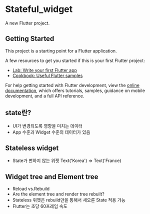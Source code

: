 # Stateful_widget

A new Flutter project.

## Getting Started

This project is a starting point for a Flutter application.

A few resources to get you started if this is your first Flutter project:

- [Lab: Write your first Flutter app](https://docs.flutter.dev/get-started/codelab)
- [Cookbook: Useful Flutter samples](https://docs.flutter.dev/cookbook)

For help getting started with Flutter development, view the
[online documentation](https://docs.flutter.dev/), which offers tutorials,
samples, guidance on mobile development, and a full API reference.

## state란?
- UI가 변경되도록 영향을 미치는 데이터
- App 수준과 Widget 수준의 데이터가 있음

## Stateless widget
 - State가 변하지 않는 위젯
   Text('Korea') => Text('France)

## Widget tree and Element tree
 - Reload vs.Rebuild
 - Are the element tree and render tree rebuilt?
 - Stateless 위젯은 rebuild만을 통해서 새오룬 State 적용 가능
 - Flutter는 초당 60프레임 속도
